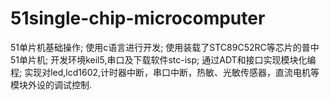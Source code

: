 # 51single-chip-microcomputer
51单片机基础操作;
使用c语言进行开发;
使用装载了STC89C52RC等芯片的普中51单片机;
开发环境keil5,串口及下载软件stc-isp;
通过ADT和接口实现模块化编程;
实现对led,lcd1602,计时器中断，串口中断，热敏、光敏传感器，直流电机等模块外设的调试控制.
